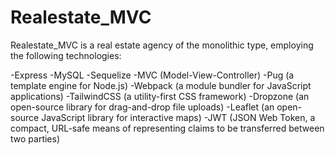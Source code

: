 # Realestate_MVC

Realestate_MVC is a real estate agency of the monolithic type, employing the following technologies:

-Express
-MySQL
-Sequelize
-MVC (Model-View-Controller)
-Pug (a template engine for Node.js)
-Webpack (a module bundler for JavaScript applications)
-TailwindCSS (a utility-first CSS framework)
-Dropzone (an open-source library for drag-and-drop file uploads)
-Leaflet (an open-source JavaScript library for interactive maps)
-JWT (JSON Web Token, a compact, URL-safe means of representing claims to be transferred between two parties)
